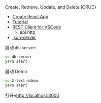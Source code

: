
Create, Retrieve, Update, and Delete (CRUD)

* [Create React App](https://facebook.github.io/create-react-app/)
* [Tutorial](https://marmelab.com/react-admin/Tutorial.html)
* [REST Client for VSCode](https://marketplace.visualstudio.com/items?itemName=humao.rest-client)
  * api.http
* [json-server](https://github.com/typicode/json-server)

启动 `db-server`:
```sh
cd db-server
yarn start
```

启动 Demo
```sh
cd 2-test-admin
yarn start
```

打开🔛[http://localhost:3000](http://localhost:3000)